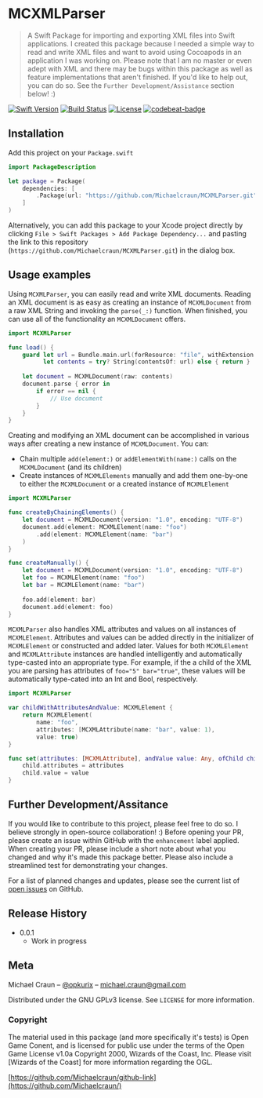 # MCXMLParser

> A Swift Package for importing and exporting XML files into Swift applications. 
I created this package because I needed a simple way to read and write XML files and want to avoid using Cocoapods in an application I was working on. Please note that I am no master or even adept with XML and there may be bugs within this package as well as feature implementations that aren't finished. If you'd like to help out, you can do so. See the `Further Development/Assistance` section below! :)

[![Swift Version][swift-image]][swift-url]
[![Build Status][travis-image]][travis-url]
[![License][license-image]][license-url]
[![codebeat-badge][codebeat-image]][codebeat-url]

## Installation

Add this project on your `Package.swift`

```swift
import PackageDescription

let package = Package(
    dependencies: [
        .Package(url: "https://github.com/Michaelcraun/MCXMLParser.git", majorVersion: 0, minor: 0)
    ]
)
```

Alternatively, you can add this package to your Xcode project directly by clicking `File > Swift Packages > Add Package Dependency...` and pasting the link to this repository (`https://github.com/Michaelcraun/MCXMLParser.git`) in the dialog box.

## Usage examples

Using `MCXMLParser`, you can easily read and write XML documents. Reading an XML document is as easy as creating an instance of `MCXMLDocument` from a raw XML String and invoking the `parse(_:)` function. When finished, you can use all of the functionality an `MCXMLDocument` offers. 

```swift
import MCXMLParser

func load() {
    guard let url = Bundle.main.url(forResource: "file", withExtension: "xml"), 
          let contents = try? String(contentsOf: url) else { return }
    
    let document = MCXMLDocument(raw: contents)
    document.parse { error in 
        if error == nil {
            // Use document
        }
    }
}
```

Creating and modifying an XML document can be accomplished in various ways after creating a new instance of `MCXMLDocument`. You can:
- Chain multiple `add(element:)` or `addElementWith(name:)` calls on the `MCXMLDocument` (and its children)
- Create instances of `MCXMLElements` manually and add them one-by-one to either the `MCXMLDocument` or a created instance of `MCXMLElement`

```swift
import MCXMLParser

func createByChainingElements() {
    let document = MCXMLDocument(version: "1.0", encoding: "UTF-8")
    document.add(element: MCXMLElement(name: "foo")
        .add(element: MCXMLElement(name: "bar")
    )
}

func createManually() {
    let document = MCXMLDocument(version: "1.0", encoding: "UTF-8")
    let foo = MCXMLElement(name: "foo")
    let bar = MCXMLElement(name: "bar")
    
    foo.add(element: bar)
    document.add(element: foo)
}
``` 

`MCXMLParser` also handles XML attributes and values on all instances of `MCXMLElement`. Attributes and values can be added directly in the initializer of `MCXMLElement` or constructed and added later. Values for both `MCXMLElement` and `MCXMLAttribute` instances are handled intelligently and automatically type-casted into an appropriate type. For example, if the a child of the XML you are parsing has attributes of `foo="5" bar="true"`, these values will be automatically type-cated into an Int and Bool, respectively.

```swift
import MCXMLParser

var childWithAttributesAndValue: MCXMLElement {
    return MCXMLElement(
        name: "foo",
        attributes: [MCXMLAttribute(name: "bar", value: 1),
        value: true)
}

func set(attributes: [MCXMLAttribute], andValue value: Any, ofChild child: MCXMLElement) {
    child.attributes = attributes
    child.value = value
}
```

<!--### Limitations-->
<!---->
<!--**Number of Dice.** While testing, I found that a number of dice with 6 or more digits took almost a full second to calculate the rolls, so numbers with more than 5 digits have been disabled within this project. When the user attempts to enter a 6th digit while using the calculator, nothing happens.   -->

## Further Development/Assitance

If you would like to contribute to this project, please feel free to do so. I believe strongly in open-source collaboration! :)
Before opening your PR, please create an issue within GitHub with the `enhancement` label applied.
When creating your PR, please include a short note about what you changed and why it's made this package better.
Please also include a streamlined test for demonstrating your changes.

For a list of planned changes and updates, please see the current list of [open issues](https://github.com/Michaelcraun/MCXMLParser/issues) on GitHub.

## Release History

<!--* 0.1.2-->
<!--    * Added support for button fonts-->
<!--* 0.1.1-->
<!--    * Updated README-->
<!--    * Added completion handler for rolled value-->
<!--    * Added update handler for formula-->
<!--* 0.1.0-->
<!--    * The first official release-->
<!--* 0.0.6-->
<!--    * Fixed some logic issues caused by previous update-->
<!--* 0.0.5-->
<!--    * Fixed some layout issues-->
<!--* 0.0.4-->
<!--    * Fixed public availability of needed functionality-->
<!--* 0.0.3-->
<!--    * Fixed iOS dependency issues-->
<!--    * *NOTE:* Minimum iOS version is now iOS 14.0-->
<!--* 0.0.2-->
<!--    * Fixed iOS dependency issues-->
<!--    * *NOTE:* Minimum iOS version is now iOS 13.0-->
* 0.0.1
    * Work in progress

## Meta

Michael Craun – [@opkurix](https://twitter.com/opkurix) – michael.craun@gmail.com

Distributed under the GNU GPLv3 license. See ``LICENSE`` for more information.

### Copyright
The material used in this package (and more specifically it's tests) is Open Game Conent, and is licensed for public use under the terms of the Open Game License v1.0a Copyright 2000, Wizards of the Coast, Inc. Please visit [Wizards of the Coast] for more information regarding the OGL.

[https://github.com/Michaelcraun/github-link](https://github.com/Michaelcraun/)

[swift-image]:https://img.shields.io/badge/swift-3.0-orange.svg
[swift-url]: https://swift.org/
[license-image]: https://img.shields.io/badge/License-MIT-blue.svg
[license-url]: https://spdx.org/licenses/GPL-3.0-or-later.html
[travis-image]: https://img.shields.io/travis/dbader/node-datadog-metrics/master.svg
[travis-url]: https://travis-ci.org/dbader/node-datadog-metrics
[codebeat-image]: https://codebeat.co/badges/c19b47ea-2f9d-45df-8458-b2d952fe9dad
[codebeat-url]: https://codebeat.co/projects/github-com-vsouza-awesomeios-com
[WotC Link]: https://media.wizards.com/2016/downloads/DND/SRD-OGL_V5.1.pdf
